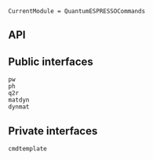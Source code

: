 ```@meta
CurrentModule = QuantumESPRESSOCommands
```

## API

## Public interfaces

```@docs
pw
ph
q2r
matdyn
dynmat
```

## Private interfaces

```@docs
cmdtemplate
```

